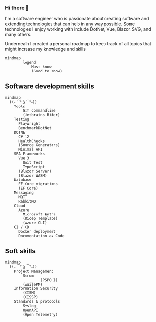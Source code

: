 ### Hi there 👋
I'm a software engineer who is passionate about creating software and extending technologies that can help in any way possible. Some technologies I enjoy working with include DotNet, Vue, Blazor, SVG, and many others.  

Underneath I created a personal roadmap to keep track of all topics that might increase my knowledge and skills

```mermaid
mindmap
        legend
            Must know
            (Good to know)
```

## Software development skills
```mermaid
mindmap
  ((˵ ͡° ͜ʖ ͡°˵))    
    Tools      
        GIT commandline
        (Jetbrains Rider)
    Testing
      Playwright
      BenchmarkDotNet
    DOTNET
      C# 12
      HealthChecks
      (Source Generators)      
      Minimal API    
    SPA Frameworks
      Vue 3
        Unit Test
        TypeScript
      (Blazor Server)
      (Blazor WASM)
    Database
      EF Core migrations
      (EF Core)
    Messaging
      MQTT
      RabbitMQ
    Cloud
      Azure
        Microsoft Entra
        (Bicep Template)
        (Azure CLI)
    CI / CD
      Docker deployment
      Documentation as Code
```

## Soft skills
```mermaid
mindmap
  ((˵ ͡° ͜ʖ ͡°˵))
    Project Management
        Scrum
                (PSPO I)
        (AgilePM)
    Information Security
        (CISM)
        (CISSP)
    Standards & protocols
        Syslog
        OpenAPI
        (Open Telemetry)
```

<!--
**renevdhoek/renevdhoek** is a ✨ _special_ ✨ repository because its `README.md` (this file) appears on your GitHub profile.

Here are some ideas to get you started:

- 🔭 I’m currently working on ...
- 🌱 I’m currently learning ...
- 👯 I’m looking to collaborate on ...
- 🤔 I’m looking for help with ...
- 💬 Ask me about ...
- 📫 How to reach me: ...
- 😄 Pronouns: ...
- ⚡ Fun fact: ...
-->
